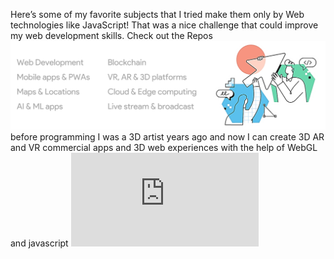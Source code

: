 Here’s some of my favorite subjects that I tried make them only by Web technologies like JavaScript! That was a nice challenge that could improve my web development skills. Check out the Repos
![subjects](web-ab.png)
before programming I was a 3D artist years ago and now I can create 3D AR and VR commercial apps and 3D web experiences with the help of WebGL and javascript
<embed src="https://google.com"/>

